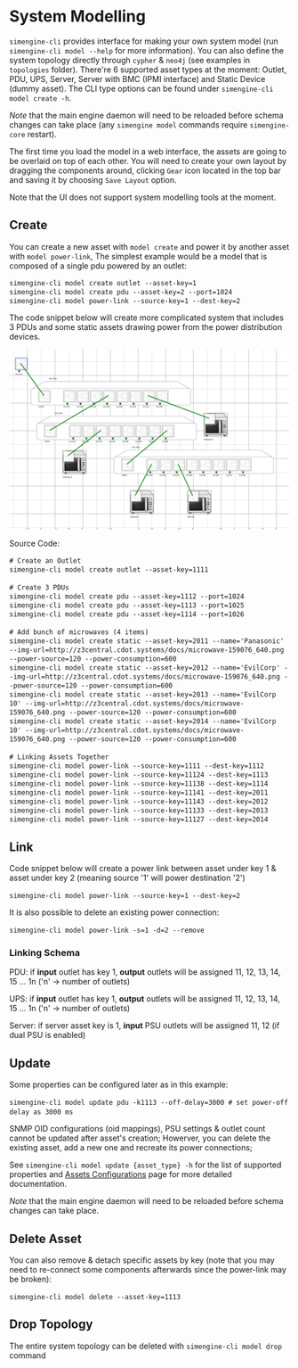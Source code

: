 # System Modelling

`simengine-cli` provides interface for making your own system model (run `simengine-cli model --help` for more information). You can also define the system topology directly through `cypher`  & `neo4j` (see examples in `topologies` folder).
There're 6 supported asset types at the moment: Outlet, PDU, UPS, Server, Server with BMC (IPMI interface) and Static Device (dummy asset). The CLI type options can be found under `simengine-cli model create -h`.

*Note* that the main engine daemon will need to be reloaded before schema changes can take place (any `simengine model` commands require `simengine-core` restart).

The first time you load the model in a web interface, the assets are going to be overlaid on top of each other. You will need to create your own layout by dragging the components around, clicking `Gear` icon located in the top bar and saving it by choosing `Save Layout` option.

Note that the UI does not support system modelling tools at the moment.

## Create

You can create a new asset with `model create` and power it by another asset with `model power-link`, The simplest example would be a model that is composed of a single pdu powered by an outlet:

    simengine-cli model create outlet --asset-key=1
    simengine-cli model create pdu --asset-key=2 --port=1024
    simengine-cli model power-link --source-key=1 --dest-key=2

The code snippet below will create more complicated system that includes 3 PDUs and some static assets drawing power from the power distribution devices.

![](./pdu_rack.png)


Source Code:


    # Create an Outlet
    simengine-cli model create outlet --asset-key=1111
    
    # Create 3 PDUs
    simengine-cli model create pdu --asset-key=1112 --port=1024
    simengine-cli model create pdu --asset-key=1113 --port=1025
    simengine-cli model create pdu --asset-key=1114 --port=1026
    
    # Add bunch of microwaves (4 items)
    simengine-cli model create static --asset-key=2011 --name='Panasonic' --img-url=http://z3central.cdot.systems/docs/microwave-159076_640.png --power-source=120 --power-consumption=600
    simengine-cli model create static --asset-key=2012 --name='EvilCorp' --img-url=http://z3central.cdot.systems/docs/microwave-159076_640.png --power-source=120 --power-consumption=600
    simengine-cli model create static --asset-key=2013 --name='EvilCorp 10' --img-url=http://z3central.cdot.systems/docs/microwave-159076_640.png --power-source=120 --power-consumption=600
    simengine-cli model create static --asset-key=2014 --name='EvilCorp 10' --img-url=http://z3central.cdot.systems/docs/microwave-159076_640.png --power-source=120 --power-consumption=600
    
    # Linking Assets Together
    simengine-cli model power-link --source-key=1111 --dest-key=1112
    simengine-cli model power-link --source-key=11124 --dest-key=1113
    simengine-cli model power-link --source-key=11138 --dest-key=1114
    simengine-cli model power-link --source-key=11141 --dest-key=2011
    simengine-cli model power-link --source-key=11143 --dest-key=2012
    simengine-cli model power-link --source-key=11133 --dest-key=2013
    simengine-cli model power-link --source-key=11127 --dest-key=2014

## Link

Code snippet below will create a power link between asset under key 1 & asset under key 2 (meaning source '1' will power destination '2')

`simengine-cli model power-link --source-key=1 --dest-key=2`

It is also possible to delete an existing power connection:

`simengine-cli model power-link -s=1 -d=2 --remove`

### Linking Schema

PDU: if __input__ outlet has key 1, __output__ outlets will be assigned 11, 12, 13, 14, 15 ... 1n ('n' -> number of outlets)

UPS: if __input__ outlet has key 1, __output__ outlets will be assigned 11, 12, 13, 14, 15 ... 1n ('n' -> number of outlets)

Server: if server asset key is 1, __input__ PSU outlets will be assigned 11, 12 (if dual PSU is enabled)

## Update

Some properties can be configured later as in this example:

`simengine-cli model update pdu -k1113 --off-delay=3000 # set power-off delay as 3000 ms`

SNMP OID configurations (oid mappings), PSU settings & outlet count cannot be updated after asset's creation; Howerver, you can delete the existing asset, add a new one and recreate its power connections; 

See `simengine-cli model update {asset_type} -h` for the list of supported properties and [Assets Configurations](./AssetsConfigurations.md) page for more detailed documentation. 

*Note* that the main engine daemon will need to be reloaded before schema changes can take place.

## Delete Asset

You can also remove & detach specific assets by key (note that you may need to re-connect some components afterwards since the power-link may be broken):

`simengine-cli model delete --asset-key=1113`

## Drop Topology

The entire system topology can be deleted with `simengine-cli model drop` command

